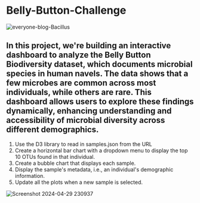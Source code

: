 # Belly-Button-Challenge
![everyone-blog-Bacillus](https://github.com/carojasp12/Belly-Button-Challenge/assets/152667250/2a8dd097-0d7b-4763-a164-aa6675b95c2d)

## In this project, we're building an interactive dashboard to analyze the Belly Button Biodiversity dataset, which documents microbial species in human navels. The data shows that a few microbes are common across most individuals, while others are rare. This dashboard allows users to explore these findings dynamically, enhancing understanding and accessibility of microbial diversity across different demographics.

1. Use the D3 library to read in samples.json from the URL
2. Create a horizontal bar chart with a dropdown menu to display the top 10 OTUs found in that individual.
3. Create a bubble chart that displays each sample.
4. Display the sample's metadata, i.e., an individual's demographic information.
5. Update all the plots when a new sample is selected.
   
![Screenshot 2024-04-29 230937](https://github.com/carojasp12/Belly-Button-Challenge/assets/152667250/c1bbc791-2bf2-4d67-8476-8b2bde88f4f4)
